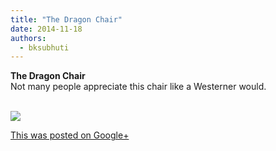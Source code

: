 ```yaml
---
title: "The Dragon Chair"
date: 2014-11-18
authors: 
  - bksubhuti
---
```


**The Dragon Chair**  
Not many people appreciate this chair like a Westerner would.  
﻿

![](https://lh4.googleusercontent.com/-xTtIRdHeVm4/VGqXAK4R7eI/AAAAAAAAKqQ/3aSSShc5v8w/w506-h750/14%2B-%2B1)

[This was posted on Google+](https://plus.google.com/+BhikkhuSubhuti/posts/Le4fdfHvX48)